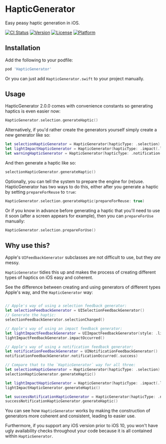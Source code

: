 # HapticGenerator
Easy peasy haptic generation in iOS.

[![CI Status](http://img.shields.io/travis/kanecheshire/HapticGenerator.svg?style=flat)](https://travis-ci.org/kanecheshire/HapticGenerator)
[![Version](https://img.shields.io/cocoapods/v/HapticGenerator.svg?style=flat)](http://cocoapods.org/pods/HapticGenerator)
[![License](https://img.shields.io/cocoapods/l/HapticGenerator.svg?style=flat)](http://cocoapods.org/pods/HapticGenerator)
[![Platform](https://img.shields.io/cocoapods/p/HapticGenerator.svg?style=flat)](http://cocoapods.org/pods/HapticGenerator)

## Installation

Add the following to your podfile:

```ruby
pod 'HapticGenerator'
```

Or you can just add `HapticGenerator.swift` to your project manually.

## Usage

HapticGenerator 2.0.0 comes with convenience constants so generating haptics is even easier now:

```swift
HapticGenerator.selection.generateHaptic()
```

Alternatively, if you'd rather create the generators yourself simply create a new generator like so:

```swift
let selectionHapticGenerator = HapticGenerator(hapticType: .selection)
let lightImpactHapticGenerator = HapticGenerator(hapticType: .impact(.light))
let warningHapticGenerator = HapticGenerator(hapticType: .notification(.warning))
```

And then generate a haptic like so:

```swift
selectionHapticGenerator.generateHaptic()
```

Optionally, you can tell the system to prepare the engine for (re)use.
HapticGenerator has two ways to do this, either after you generate a haptic by setting `prepareForReuse` to `true`:

```swift
HapticGenerator.selection.generateHaptic(prepareForReuse: true)
```

Or if you know in advance before generating a haptic that you'll need to use it soon (after a screen appears for example),
then you can `prepareForUse` manually:

```swift
HapticGenerator.selection.prepareForUse()
```

## Why use this?

Apple's `UIFeedbackGenerator` subclasses are not difficult to use, but they _are_ messy.

`HapticGenerator` tidies this up and makes the process of creating different types of haptics on iOS easy and coherent.

See the difference between creating and using generators of different types Apple's way, and the `HapticGenerator` way:

```swift

// Apple's way of using a selection feedback generator:
let selectionFeedbackGenerator = UISelectionFeedbackGenerator()
// Generate the haptic:
selectionFeedbackGenerator.selectionChanged()

// Apple's way of using an impact feedback generator:
let lightImpactFeedbackGenerator = UIImpactFeedbackGenerator(style: .light)
lightImpactFeedbackGenerator.impactOccurred()

// Apple's way of using a notification feedback generator:
let notificationFeedbackGenerator = UINotificationFeedbackGenerator()
notificationFeedbackGenerator.notificationOccurred(.success)

// Compare that to the `HapticGenerator` way for all three:
let selectionHapticGenerator = HapticGenerator(hapticType: .selection)
selectionHapticGenerator.generateHaptic()

let lightImpactHapticGenerator = HapticGenerator(hapticType: .impact(.light))
lightImpactHapticGenerator.generateHaptic()

let successNotificationHapticGenerator = HapticGenerator(hapticType: .notification(.success))
successNotificationHapticGenerator.generateHaptic()

```

You can see how `HapticGenerator` works by making the construction of generators more coherent and consistent, leading to easier use.

Furthermore, if you support any iOS version prior to iOS 10, you won't have ugly availability checks throughout your code because it is all contained within `HapticGenerator`.
